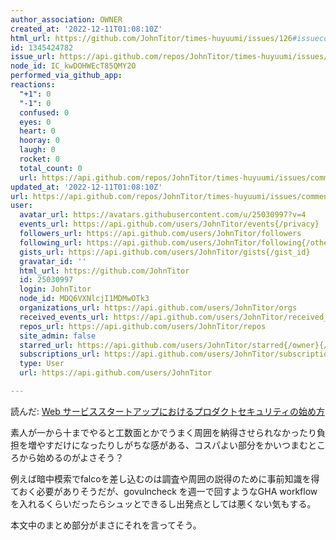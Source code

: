 ```yaml
---
author_association: OWNER
created_at: '2022-12-11T01:08:10Z'
html_url: https://github.com/JohnTitor/times-huyuumi/issues/126#issuecomment-1345424782
id: 1345424782
issue_url: https://api.github.com/repos/JohnTitor/times-huyuumi/issues/126
node_id: IC_kwDOHWEcT85QMY2O
performed_via_github_app: 
reactions:
  "+1": 0
  "-1": 0
  confused: 0
  eyes: 0
  heart: 0
  hooray: 0
  laugh: 0
  rocket: 0
  total_count: 0
  url: https://api.github.com/repos/JohnTitor/times-huyuumi/issues/comments/1345424782/reactions
updated_at: '2022-12-11T01:08:10Z'
url: https://api.github.com/repos/JohnTitor/times-huyuumi/issues/comments/1345424782
user:
  avatar_url: https://avatars.githubusercontent.com/u/25030997?v=4
  events_url: https://api.github.com/users/JohnTitor/events{/privacy}
  followers_url: https://api.github.com/users/JohnTitor/followers
  following_url: https://api.github.com/users/JohnTitor/following{/other_user}
  gists_url: https://api.github.com/users/JohnTitor/gists{/gist_id}
  gravatar_id: ''
  html_url: https://github.com/JohnTitor
  id: 25030997
  login: JohnTitor
  node_id: MDQ6VXNlcjI1MDMwOTk3
  organizations_url: https://api.github.com/users/JohnTitor/orgs
  received_events_url: https://api.github.com/users/JohnTitor/received_events
  repos_url: https://api.github.com/users/JohnTitor/repos
  site_admin: false
  starred_url: https://api.github.com/users/JohnTitor/starred{/owner}{/repo}
  subscriptions_url: https://api.github.com/users/JohnTitor/subscriptions
  type: User
  url: https://api.github.com/users/JohnTitor

---
```

読んだ: [Web サービススタートアップにおけるプロダクトセキュリティの始め方](https://zenn.dev/mizutani/articles/web-startup-prodsec)

素人が一から十までやると工数面とかでうまく周囲を納得させられなかったり負担を増やすだけになったりしがちな感がある、コスパよい部分をかいつまむところから始めるのがよさそう？

例えば暗中模索でfalcoを差し込むのは調査や周囲の説得のために事前知識を得ておく必要がありそうだが、govulncheck を週一で回すようなGHA workflowを入れるくらいだったらシュッとできるし出発点としては悪くない気もする。

本文中のまとめ部分がまさにそれを言ってそう。